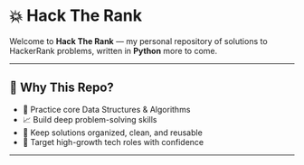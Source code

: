 # 💥 Hack The Rank

Welcome to **Hack The Rank** — my personal repository of solutions to HackerRank problems, written in **Python** more to come.  

---

## 🧠 Why This Repo?

- 🚀 Practice core Data Structures & Algorithms
- 📈 Build deep problem-solving skills
- 🧪 Keep solutions organized, clean, and reusable
- 🎯 Target high-growth tech roles with confidence

---